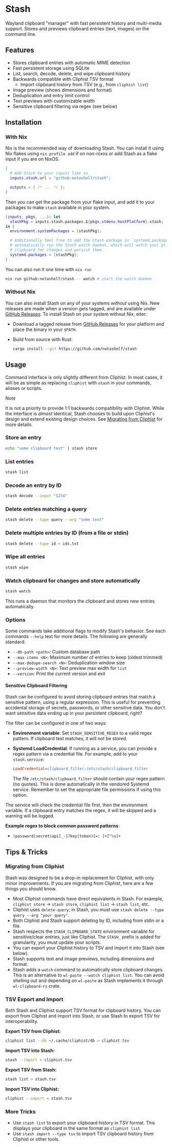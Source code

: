 # Stash

Wayland clipboard "manager" with fast persistent history and multi-media
support. Stores and previews clipboard entries (text, images) on the command
line.

## Features

- Stores clipboard entries with automatic MIME detection
- Fast persistent storage using SQLite
- List, search, decode, delete, and wipe clipboard history
- Backwards compatible with Cliphist TSV format
  - Import clipboard history from TSV (e.g., from `cliphist list`)
- Image preview (shows dimensions and format)
- Deduplication and entry limit control
- Text previews with customizable width
- Sensitive clipboard filtering via regex (see below)

## Installation

### With Nix

Nix is the recommended way of downloading Stash. You can install it using Nix
flakes using `nix profile add` if on non-nixos or add Stash as a flake input if
you are on NixOS.

```nix
{
  # Add Stash to your inputs like so
  inputs.stash.url = "github:notashelf/stash";

  outputs = { /* ... */ };
}
```

Then you can get the package from your flake input, and add it to your packages
to make `stash` available in your system.

```nix
{inputs, pkgs, ...}: let
  stashPkg = inputs.stash.packages.${pkgs.stdenv.hostPlatform}.stash;
in {
  environment.systemPackages = [stashPkg];

  # Additionally feel free to add the Stash package in `systemd.packages` to
  # automatically run the Stash watch daemon, which will watch your primary
  # clipboard for changes and persist them.
  systemd.packages = [stashPkg];
}
```

You can also run it one time with `nix run`

```sh
nix run github:notashelf/stash -- watch # start the watch daemon
```

### Without Nix

[GitHub Releases]: https://github.com/notashelf/stash/releases

You can also install Stash on any of your systems _without_ using Nix. New
releases are made when a version gets tagged, and are available under
[GitHub Releases]. To install Stash on your system without Nix, eiter:

- Download a tagged release from [GitHub Releases] for your platform and place
  the binary in your `$PATH`.
- Build from source with Rust:

  ```bash
  cargo install --git https://github.com/notashelf/stash
  ```

## Usage

Command interface is only slightly different from Cliphist. In most cases, it
will be as simple as replacing `cliphist` with `stash` in your commands, aliases
or scripts.

> [!NOTE]
> It is not a priority to provide 1:1 backwards compatibility with Cliphist.
> While the interface is _almost_ identical, Stash chooses to build upon
> Cliphist's design and extend existing design choices. See
> [Migrating from Cliphist](#migrating-from-cliphist) for more details.

### Store an entry

```bash
echo "some clipboard text" | stash store
```

### List entries

```bash
stash list
```

### Decode an entry by ID

```bash
stash decode --input "1234"
```

### Delete entries matching a query

```bash
stash delete --type query --arg "some text"
```

### Delete multiple entries by ID (from a file or stdin)

```bash
stash delete --type id < ids.txt
```

### Wipe all entries

```bash
stash wipe
```

### Watch clipboard for changes and store automatically

```bash
stash watch
```

This runs a daemon that monitors the clipboard and stores new entries
automatically.

### Options

Some commands take additional flags to modify Stash's behavior. See each
commands `--help` text for more details. The following are generally standard:

- `--db-path <path>`: Custom database path
- `--max-items <N>`: Maximum number of entries to keep (oldest trimmed)
- `--max-dedupe-search <N>`: Deduplication window size
- `--preview-width <N>`: Text preview max width for `list`
- `--version`: Print the current version and exit

#### Sensitive Clipboard Filtering

Stash can be configured to avoid storing clipboard entries that match a
sensitive pattern, using a regular expression. This is useful for preventing
accidental storage of secrets, passwords, or other sensitive data. You don't
want sensitive data ending up in your persistent clipboard, right?

The filter can be configured in one of two ways:

- **Environment variable**: Set `STASH_SENSITIVE_REGEX` to a valid regex
  pattern. If clipboard text matches, it will not be stored.
- **Systemd LoadCredential**: If running as a service, you can provide a regex
  pattern via a credential file. For example, add to your `stash.service`:

  ```ini
  LoadCredential=clipboard_filter:/etc/stash/clipboard_filter
  ```

  The file `/etc/stash/clipboard_filter` should contain your regex pattern (no
  quotes). This is done automatically in the vendored Systemd service. Remember
  to set the appropriate file permissions if using this option.

The service will check the credential file first, then the environment variable.
If a clipboard entry matches the regex, it will be skipped and a warning will be
logged.

**Example regex to block common password patterns**:

- `(password|secret|api[_-]?key|token)[=: ]+[^\s]+`

## Tips & Tricks

### Migrating from Cliphist

Stash was designed to be a drop-in replacement for Cliphist, with only minor
improvements. If you are migrating from Cliphist, here are a few things you
should know.

- Most Cliphist commands have direct equivalents in Stash. For example,
  `cliphist store` -> `stash store`, `cliphist list` -> `stash list`, etc.
- Cliphist uses `delete-query`; in Stash, you must use
  `stash delete --type query --arg "your query"`.
- Both Cliphist and Stash support deleting by ID, including from stdin or a
  file.
- Stash respects the `STASH_CLIPBOARD_STATE` environment variable for
  sensitive/clear entries, just like Cliphist. The `STASH_` prefix is added for
  granularity, you must update your scripts.
- You can export your Cliphist history to TSV and import it into Stash (see
  below).
- Stash supports text and image previews, including dimensions and format.
- Stash adds a `watch` command to automatically store clipboard changes. This is
  an alternative to `wl-paste --watch cliphist list`. You can avoid shelling out
  and depending on `wl-paste` as Stash implements it through `wl-clipboard-rs`
  crate.

### TSV Export and Import

Both Stash and Cliphist support TSV format for clipboard history. You can export
from Cliphist and import into Stash, or use Stash to export TSV for
interoperability.

**Export TSV from Cliphist:**

```bash
cliphist list --db ~/.cache/cliphist/db > cliphist.tsv
```

**Import TSV into Stash:**

```bash
stash --import < cliphist.tsv
```

**Export TSV from Stash:**

```bash
stash list > stash.tsv
```

**Import TSV into Cliphist:**

```bash
cliphist --import < stash.tsv
```

### More Tricks

- Use `stash list` to export your clipboard history in TSV format. This displays
  your clipboard in the same format as `cliphist list`
- Use `stash import --type tsv` to import TSV clipboard history from Cliphist or
  other tools.
